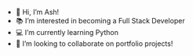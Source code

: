 - 👋 Hi, I’m Ash!
- 📚 I’m interested in becoming a Full Stack Developer
- 💻 I’m currently learning Python
- 🌱 I’m looking to collaborate on portfolio projects!


<!---
ash-marock/ash-marock is a ✨ special ✨ repository because its `README.md` (this file) appears on your GitHub profile.
You can click the Preview link to take a look at your changes.
--->
